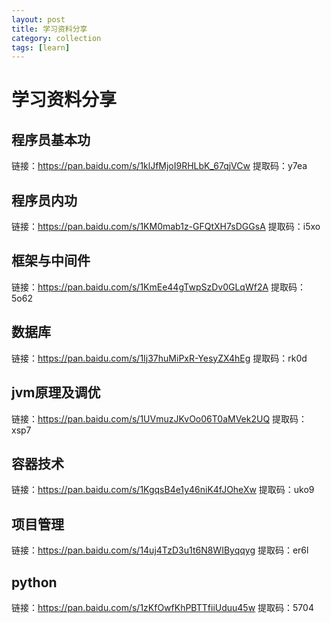 ```yaml
---
layout: post
title: 学习资料分享
category: collection
tags: [learn]
---
```


# 学习资料分享

## 程序员基本功

链接：https://pan.baidu.com/s/1klJfMjoI9RHLbK_67qjVCw 
提取码：y7ea 



## 程序员内功

链接：https://pan.baidu.com/s/1KM0mab1z-GFQtXH7sDGGsA 
提取码：i5xo 



## 框架与中间件

链接：https://pan.baidu.com/s/1KmEe44gTwpSzDv0GLqWf2A 
提取码：5o62 



## 数据库

链接：https://pan.baidu.com/s/1Ij37huMiPxR-YesyZX4hEg 
提取码：rk0d 



## jvm原理及调优

链接：https://pan.baidu.com/s/1UVmuzJKvOo06T0aMVek2UQ 
提取码：xsp7 



## 容器技术

链接：https://pan.baidu.com/s/1KgqsB4e1y46niK4fJOheXw 
提取码：uko9 

## 项目管理

链接：https://pan.baidu.com/s/14uj4TzD3u1t6N8WIByqqyg 
提取码：er6l 

## python

链接：https://pan.baidu.com/s/1zKfOwfKhPBTTfiiUduu45w 
提取码：5704 

